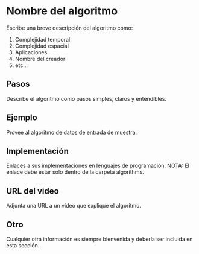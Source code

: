 # Nombre del algoritmo

Escribe una breve descripción del algoritmo como:

1. Complejidad temporal
2. Complejidad espacial
3. Aplicaciones
4. Nombre del creador
5. etc...

## Pasos

Describe el algoritmo como pasos simples, claros y entendibles.

## Ejemplo

Provee al algoritmo de datos de entrada de muestra.

## Implementación

Enlaces a sus implementaciones en lenguajes de programación.
NOTA: El enlace debe estar solo dentro de la carpeta algorithms.

## URL del video

Adjunta una URL a un video que explique el algoritmo.

## Otro

Cualquier otra información es siempre bienvenida y debería ser incluida en esta sección.
